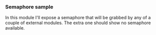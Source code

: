 ### Semaphore sample

In this module I'll expose a semaphore
that will be grabbed by any of a couple
of external modules. The extra one
should show no semaphore available.
